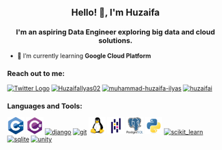 <article>
<div style="text-align: center;">
    <h1>Hello! 👋, I'm Huzaifa</h1>
    <h3>I'm an aspiring Data Engineer exploring big data and cloud solutions.</h3>
</div>
    <ul>
        <li>🌱 I’m currently learning <strong>Google Cloud Platform</strong></li>
    </ul>
    <h3>Reach out to me:</h3>
    <p>
        <a href="https://twitter.com/m_huzaifa_25"><img src="https://raw.githubusercontent.com/rahuldkjain/github-profile-readme-generator/master/src/images/icons/Social/twitter-alt.svg" alt="Twitter Logo" height="30" width="40"></a>
        <a href="https://www.linkedin.com/in/huzaifa-ilyas/"><img src="https://raw.githubusercontent.com/rahuldkjain/github-profile-readme-generator/master/src/images/icons/Social/linked-in-alt.svg" alt="HuzaifaIlyas02" height="30" width="40"></a>
        <a href="https://stackoverflow.com/users/22700112/muhammad-huzaifa-ilyas"><img src="https://raw.githubusercontent.com/rahuldkjain/github-profile-readme-generator/master/src/images/icons/Social/stack-overflow.svg" alt="muhammad-huzaifa-ilyas" height="30" width="40"></a>
        <a href="https://www.kaggle.com/huzaifai"><img src="https://raw.githubusercontent.com/rahuldkjain/github-profile-readme-generator/master/src/images/icons/Social/kaggle.svg" alt="huzaifai" height="30" width="40"></a>
    </p>
    <h3>Languages and Tools:</h3>
    <p>
        <a href="https://www.w3schools.com/cpp/"><img src="https://raw.githubusercontent.com/devicons/devicon/master/icons/cplusplus/cplusplus-original.svg" alt="cplusplus" width="40" height="40"></a>
        <a href="https://www.w3schools.com/cs/"><img src="https://raw.githubusercontent.com/devicons/devicon/master/icons/csharp/csharp-original.svg" alt="csharp" width="40" height="40"></a>
        <a href="https://www.djangoproject.com/"><img src="https://cdn.worldvectorlogo.com/logos/django.svg" alt="django" width="40" height="40"></a>
        <a href="https://git-scm.com/"><img src="https://www.vectorlogo.zone/logos/git-scm/git-scm-icon.svg" alt="git" width="40" height="40"></a>
        <a href="https://www.devicons/devicon/master/icons/linux/linux-original.svg" rel="nofollow"><img src="https://raw.githubusercontent.com/devicons/devicon/master/icons/linux/linux-original.svg" alt="linux" width="40" height="40"></a>
        <a href="https://pandas.pydata.org/"><img src="https://raw.githubusercontent.com/devicons/devicon/2ae2a900d2f041da66e950e4d48052658d850630/icons/pandas/pandas-original.svg" alt="pandas" width="40" height="40"></a>
        <a href="https://www.postgresql.org"><img src="https://raw.githubusercontent.com/devicons/devicon/master/icons/postgresql/postgresql-original-wordmark.svg" alt="postgresql" width="40" height="40"></a>
        <a href="https://www.python.org"><img src="https://raw.githubusercontent.com/devicons/devicon/master/icons/python/python-original.svg" alt="python" width="40" height="40"></a>
        <a href="https://scikit-learn.org/"><img src="https://upload.wikimedia.org/wikipedia/commons/0/05/Scikit_learn_logo_small.svg" alt="scikit_learn" width="40" height="40"></a>
        <a href="https://www.sqlite.org/"><img src="https://www.vectorlogo.zone/logos/sqlite/sqlite-icon.svg" alt="sqlite" width="40" height="40"></a>
        <a href="https://unity.com/"><img src="https://www.vectorlogo.zone/logos/unity3d/unity3d-icon.svg" alt="unity" width="40" height="40"></a>
    </p>
</article>